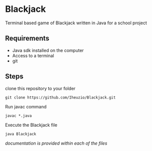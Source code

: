 # Blackjack

Terminal based game of Blackjack written in Java for a school project
## Requirements
- Java sdk installed on the computer
- Access to a terminal
- git

## Steps
clone this repository to your folder
```
git clone https://github.com/Iheuzio/Blackjack.git
```
Run javac command
```
javac *.java
```
Execute the Blackjack file
```
java Blackjack
```
*documentation is provided within each of the files*
